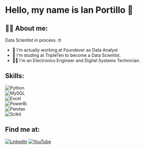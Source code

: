 # Hello, my name is Ian Portillo 👋

## 👨‍💻 About me:

Data Scientist in process. 🤓

- 👀 I'm actually working at Foundever as Data Analyst
- 🦾 I'm studing at TripleTen to become a Data Scientist.
- 👨‍🎓 I'm an Electronics Engineer and Digital Systems Technician.

## Skills:

![Python](https://img.shields.io/badge/Python-4B8BBE?style=for-the-badge&logo=python&logoColor=white&labelColor=101010)</br>
![MySQL](https://img.shields.io/badge/MySQL-00758F?style=for-the-badge&logo=mysql&logoColor=white&labelColor=101010)</br>
![Excel](https://img.shields.io/badge/Excel-1D6F42?style=for-the-badge&logo=microsoftexcel&logoColor=white&labelColor=101010)</br>
![PowerBi](https://img.shields.io/badge/PowerBi-FFBA01?style=for-the-badge&logo=powerbi&logoColor=white&labelColor=101010)</br>
![Pandas](https://img.shields.io/badge/Pandas-0078D7?style=for-the-badge&logo=pandas&logoColor=white&labelColor=101010)</br>
![Scikit](https://img.shields.io/badge/SciKit-FFD700?style=for-the-badge&logo=scikitlearn&logoColor=white&labelColor=101010)</br>

## Find me at:

[![LinkedIn](https://img.shields.io/badge/LinkedIn-Ian_Portillo-0078D7?style=for-the-badge&logo=linkedin&logoColor=white&labelColor=101010)](https://www.linkedin.com/in/ian-xavier-portillo)
[![YouTube](https://img.shields.io/badge/YouTube-IP_Tech-FF0000?style=for-the-badge&logo=linkedin&logoColor=white&labelColor=101010)](https://www.youtube.com/IPTech)
